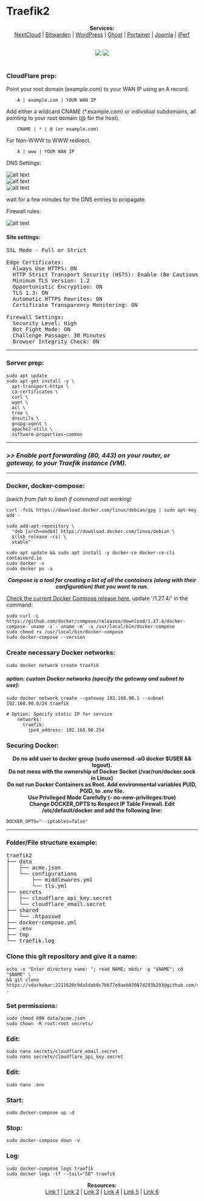 # Traefik2  

<p align="center">
  <b>Services:</b><br>
  <a href="https://github.com/vdarkobar/NextCloud">NextCloud</a> |
  <a href="https://github.com/vdarkobar/Bitwarden">Bitwarden</a> |
  <a href="https://github.com/vdarkobar/WordPress">WordPress</a> |
  <a href="https://github.com/vdarkobar/Ghost-blog">Ghost</a> |
  <a href="https://github.com/vdarkobar/Portainer">Portainer</a> |
  <a href="https://github.com/vdarkobar/Portainer">Joomla</a> |
  <a href="https://github.com/vdarkobar/Portainer">iPerf</a>  
  <br><br>
</p>
  
<p align="center">
  <img src="https://github.com/vdarkobar/misc/blob/main/reverse-proxy.png">
  <img src="https://github.com/vdarkobar/misc/blob/main/infrastructure.webp">
  <br><br>
</p>
  
### CloudFlare prep:  

Point your root domain (example.com) to your WAN IP using an A record.
```
    A | example.com | YOUR WAN IP
```
  
Add either a wildcard CNAME (*.example.com) or individual subdomains, all pointing to your root domain (@ for the host).  
```
    CNAME | * | @ (or example.com)
```

For Non-WWW to WWW redirect.  
```
    A | www | YOUR WAN IP
```

DNS Settings:  
  
![alt text](https://github.com/vdarkobar/misc/blob/main/cloudflare-dns-entries-740x226.webp "DNS Management for a domain")  
![alt text](https://github.com/vdarkobar/misc/blob/main/cloudflare-dns-records-for-traefik-2-740x290.webp "DNS Management for a domain")  
![alt text](https://github.com/vdarkobar/misc/blob/main/cloudflare-full-ssl-for-traefik-docker-setup.webp "DNS Management for a domain")  
   
wait for a few minutes for the DNS entries to propagate. 
  
Firewall rules:  
  
![alt text](https://github.com/vdarkobar/misc/blob/main/cloudflare-firewall-rules-740x335.webp "Firewall rules")  
  
#### Site settings:  

<pre>
SSL Mode - Full or Strict  

Edge Certificates:  
  Always Use HTTPS: ON  
  HTTP Strict Transport Security (HSTS): Enable (Be Cautious)  
  Minimum TLS Version: 1.2  
  Opportunistic Encryption: ON  
  TLS 1.3: ON  
  Automatic HTTPS Rewrites: ON  
  Certificate Transparency Monitoring: ON  

Firewall Settings:  
  Security Level: High  
  Bot Fight Mode: ON  
  Challenge Passage: 30 Minutes  
  Browser Integrity Check: ON  
</pre>

---

### Server prep:  

```
sudo apt update
sudo apt-get install -y \
  apt-transport-https \
  ca-certificates \
  curl \
  wget \
  acl \
  tree \
  dnsutils \
  gnupg-agent \
  apache2-utils \
  software-properties-common
  ```
--- 
### *>> Enable port forwarding (80, 443) on your router, or gateway, to your Traefik instance (VM).*
--- 
  
### Docker, docker-compose:  
*(swich from fish to bash if command not working)*  

```
curl -fsSL https://download.docker.com/linux/debian/gpg | sudo apt-key add -
```
```
sudo add-apt-repository \
  "deb [arch=amd64] https://download.docker.com/linux/debian \
  $(lsb_release -cs) \
  stable"
```
```
sudo apt update && sudo apt install -y docker-ce docker-ce-cli containerd.io
sudo docker -v
sudo docker ps -a
```
  
<p align="center">
  <b><i> Compose is a tool for creating a list of all the containers (along with their configuration) that you want to run. </b></i>
</p>
  
[Check the current Docker Compose release here](https://github.com/docker/compose/releases), update '/1.27.4/' in the command:
```
sudo curl -L https://github.com/docker/compose/releases/download/1.27.4/docker-compose-`uname -s`-`uname -m` -o /usr/local/bin/docker-compose  
sudo chmod +x /usr/local/bin/docker-compose
sudo docker-compose --version
```
  
### Create necessary Docker networks:  
```
sudo docker network create traefik
```
#### *option: custom Docker networks (specify the gateway and subnet to use):*
```
sudo docker network create --gateway 192.168.90.1 --subnet 192.168.90.0/24 traefik  
```
```
# Option: Specify static IP for service
    networks:
      traefik:
        ipv4_address: 192.168.90.254
```

### Securing Docker:  

<p align="center">
<b>Do no add user to docker group (sudo usermod -aG docker $USER && logout).</b><br>
<b>Do not mess with the ownership of Docker Socket (/var/run/docker.sock in Linux)</b><br>
<b>Do not run Docker Containers as Root. Add environmental variables PUID, PGID, to .env file.</b><br>
<b>Use Privileged Mode Carefully (- no-new-privileges:true)</b><br>
<b>Change DOCKER_OPTS to Respect IP Table Firewall. Edit /etc/default/docker and add the following line:</b><br>
</p>

```
DOCKER_OPTS="--iptables=false"  
```

--- 

### Folder/File structure example:  

<pre>
traefik2
├── data
│   ├── acme.json
│   └── configurations
│       ├── middlewares.yml
│       └── tls.yml
├── secrets
│   ├── cloudflare_api_key.secret
│   └── cloudflare_email.secret
├── shared
│   └── .htpasswd
├── docker-compose.yml
├── .env
├── tmp
└── traefik.log
</pre>

### Clone this git repository and give it a name:
```
echo -n "Enter directory name: "; read NAME; mkdir -p "$NAME"; cd "$NAME" \
&& git clone https://vdarkobar:2211620c9da5dab0c7bb77e9aeb02087d293b293@github.com/vdarkobar/Traefik2.git .
```
<!-- This is commented out. 
...
-->
### Set permissions:
```
sudo chmod 600 data/acme.json
sudo chown -R root:root secrets/
```
### Edit:
```
sudo nano secrets/cloudflare_email.secret
sudo nano secrets/cloudflare_api_key.secret
```
### Edit:
```
sudo nano .env
```
### Start:
```
sudo docker-compose up -d
```
### Stop:
```
sudo docker-compose down -v
```
### Log:
```
sudo docker-compose logs traefik
sudo docker logs -tf --tail="50" traefik
```
  
<p align="center">
  <b>Resources:</b><br>
  <a href="https://www.smarthomebeginner.com/traefik-2-docker-tutorial/">Link 1</a> |
  <a href="https://github.com/htpcBeginner/docker-traefik">Link 2</a> |
  <a href="https://github.com/CVJoint/traefik2">Link 3</a> |
  <a href="https://tech.aufomm.com/">Link 4</a> |
  <a href="https://goneuland.de/">Link 5</a> |
  <a href="https://github.com/adam-p/markdown-here/wiki/Markdown-Cheatsheet">Link 6</a>
  <br><br>
</p>
